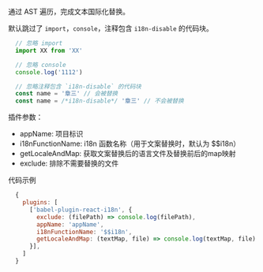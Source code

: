 
通过 AST 遍历，完成文本国际化替换。

默认跳过了 `import`，`console`，注释包含 `i18n-disable` 的代码块。
```js
  // 忽略 import
  import XX from 'XX'

  // 忽略 console
  console.log('1112') 

  // 忽略注释包含 `i18n-disable` 的代码块
  const name = '章三' // 会被替换
  const name = /*i18n-disable*/ '章三' // 不会被替换

```

插件参数：
  - appName: 项目标识
  - i18nFunctionName: i18n 函数名称（用于文案替换时，默认为 $$i18n）
  - getLocaleAndMap: 获取文案替换后的语言文件及替换前后的map映射
  - exclude: 排除不需要替换的文件

代码示例 
```js
  {
    plugins: [
      ['babel-plugin-react-i18n', {
        exclude: (filePath) => console.log(filePath),
        appName: 'appName',
        i18nFunctionName: '$$i18n',
        getLocaleAndMap: (textMap, file) => console.log(textMap, file) // file 参数为 babel 中 file 对象
      }],
    ]
  }
```
